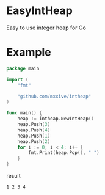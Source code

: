 # EasyIntHeap
Easy to use integer heap for Go

# Example
```go
package main

import (
	"fmt"

	"github.com/mxxive/intheap"
)

func main() {
	heap := intheap.NewIntHeap()
	heap.Push(3)
	heap.Push(4)
	heap.Push(1)
	heap.Push(2)
	for i := 0; i < 4; i++ {
		fmt.Print(heap.Pop(), " ")
	}
}
```
result
```
1 2 3 4 
```

